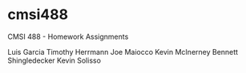 # cmsi488
CMSI 488 - Homework Assignments

Luis Garcia
Timothy Herrmann
Joe Maiocco
Kevin McInerney
Bennett Shingledecker
Kevin Solisso

